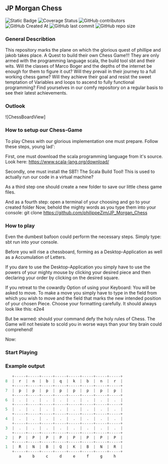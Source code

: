 ## JP Morgan Chess
![Static Badge](https://img.shields.io/badge/Scala-sbt-red?style=for-the-badge&logo=Scala&logoColor=%23dc322f&color=%23dc322f)
![Coverage Status](https://coveralls.io/repos/github/philippeZim/JP_Morgan_Chess/badge.svg?branch=feature/CI)
![GitHub contributors](https://img.shields.io/github/contributors/philippeZim/JP_Morgan_Chess)
![GitHub Created At](https://img.shields.io/github/created-at/philippeZim/JP_Morgan_Chess)
![GitHub last commit](https://img.shields.io/github/last-commit/philippeZim/JP_Morgan_Chess)
![GitHub repo size](https://img.shields.io/github/repo-size/philippeZim/JP_Morgan_Chess)


### General Describtion
This repository marks the plane on which the glorious quest of phillipe and jakob takes place.
A Quest to build their own Chess Game!!!
They are only armed with the programming language scala, the build tool sbt and their wits.
Will the classes of Marco Boger and the depths of the internet be enough for them to figure it out?
Will they prevail in their journey to a full working chess game?
Will they achieve their goal and resist the sweet temptation of Variables and loops to ascend to fully functional programming?
Find yourselves in our comfy repository on a regular basis to see their latest achievements.

### Outlook
![ChessBoardView]

### How to setup our Chess-Game

To play Chess with our glorious implementation one must prepare.
Follow these steps, young lad':

First, one must download the scala programming language from it's source.
Look here:
https://www.scala-lang.org/download/

Secondly, one must install the SBT! The Scala Build Tool!
This is used to actually run our code in a virtual machine?

As a third step one should create a new folder to save our little chess game files.

And as a fourth step: 
open a terminal of your choosing and go to your created folder
Now, behold the mighty words as you type them into your console: 
git clone https://github.com/philippeZim/JP_Morgan_Chess

### How to play

Even the dumbest bafoon could perform the necessary steps.
Simply type:
sbt run
into your console.

Before you will rise a chessboard, forming as a Desktop-Application as well as a Accumulation of Letters.

If you dare to use the Desktop-Application you simply have to use the powers of your mighty mouse by clicking
your desired piece and then declaring your order by clicking on the desired square.

If you retreat to the cowardly Option of using your Keyboard:
You will be asked to move. To make a move you simply have to type in the field from
which you wish to move and the field that marks the new intended position of your chosen Piece.
Choose your formatting carefully. It should always look like this: e2e4 

But be warned: should your command defy the holy rules of Chess. The Game will not hesiate
to scold you in worse ways than your tiny brain could comprehend!

Now:

### Start Playing

### Example output

```scala
   +-----+-----+-----+-----+-----+-----+-----+-----+
8  |  r  |  n  |  b  |  q  |  k  |  b  |  n  |  r  |
   +-----+-----+-----+-----+-----+-----+-----+-----+
7  |  p  |  p  |  p  |  p  |  p  |  p  |  p  |  p  |
   +-----+-----+-----+-----+-----+-----+-----+-----+
6  |  .  |  .  |  .  |  .  |  .  |  .  |  .  |  .  |
   +-----+-----+-----+-----+-----+-----+-----+-----+
5  |  .  |  .  |  .  |  .  |  .  |  .  |  .  |  .  |
   +-----+-----+-----+-----+-----+-----+-----+-----+
4  |  .  |  .  |  .  |  .  |  .  |  .  |  .  |  .  |
   +-----+-----+-----+-----+-----+-----+-----+-----+
3  |  .  |  .  |  .  |  .  |  .  |  .  |  .  |  .  |
   +-----+-----+-----+-----+-----+-----+-----+-----+
2  |  P  |  P  |  P  |  P  |  P  |  P  |  P  |  P  |
   +-----+-----+-----+-----+-----+-----+-----+-----+
1  |  R  |  N  |  B  |  Q  |  K  |  B  |  N  |  R  |
   +-----+-----+-----+-----+-----+-----+-----+-----+
      a     b     c     d     e     f     g     h